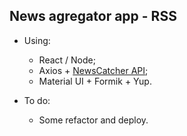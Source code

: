 ## News agregator app - RSS

* Using:
  * React / Node;
  * Axios + [NewsCatcher API](https://rapidapi.com/organization/newscatcher-api);
  * Material UI + Formik + Yup.

* To do: 
  * Some refactor and deploy.
